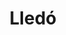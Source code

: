 ---
title: "Lledó"
slug: "lledo"
year: 2017
sector: 'Industry'
tags: "UX/UI/Service Design/Digital transformation"
client: 'Lledó'
desc: "Redesign and digital transformation of a lighting brand"
color: "[#404040;]"
colort: "[#fff;]"
pains: 'Difficult catalog to sell online because it has many customized products. / It does not reach its target, people interested in quality and design / Positioning itself in a saturated market'
img_cover: '/photos/lledo_portada.jpg'
img_portada: '/photos/lledo_portada.jpg'
context: 'Since 1958 Lledó is a company with extensive experience in the design and manufacture of luminaires for architecture.
They have a wide catalog of products that can be adapted to the needs of the project, generally focused on a professional audience in the world of lighting that demands custom-made products, high-quality finishes and personalized service.'
challenges: 'Currently in addition to the usual professional client with large orders, personalized products and individually negotiated prices, lledo now wants to expand its audience. Now they also want to approach smaller clients such as small architecture and decoration studios and even end clients who need advice, a well-defined catalog and prices on the web./The end customer who they also want to address from lledo needs more information on basic aspects of lighting and advice to know the different articles in the catalog and in which case to use each one./

The way to navigate the current catalog is quite complex, even for the most professional clients. In fact most of the time the argument for choosing one luminaire over another depends on very technical and specific features that are difficult to find in the product sheets. In these technical specificities are the details that will make the difference compared to other more generic luminaires./These challenges were the insights that we obtained in a series of investigations, interviews and benchmarks with different types of stakeholders.'

solutions: 'Once we knew from the research the archetype of people we were targeting and knowing where we wanted to position ourselves against the competition, we were able to find the actions that we had to execute:/

- Reduce the offer of the catalog, standardizing the characteristics, fixed prices and establishing delivery time for online sales. In the usual channels you could continue with all the customization and normal procedure./
- Facilitate the choice of luminaires with different tools./
- Improving the perceived quality of the product: Improving the brand, creating inspiring quality content and help tools that allow us to better understand the advantages of Lledó luminaires/

In order to empathize more with clients with less knowledge about lighting, we try to show the luminaires in a less technical way and carry out didactic work to teach the client the differences between the different characteristics so that they can choose the luminaire they need./

For this work we created tools such as moodwalls with light effects similar to Pinterest, which is a well-known reference, but in this case only with light effects. Another of the tools were luminaire configurators to be able to navigate the catalog more easily, choosing the aesthetic characteristics and lighting properties that you need./

Focusing on the target user of our platform, we also created specific sites such as Lledó Life or Sistemas lineares, which were independent sites, which showed only part of the lledo catalog but had a very clear value proposition offering more design and a selection of products. very specific for the users we are addressing.'
external: "https://lledogrupo.com/"
video: ""
deepdive: true
finish: false
publish: true
exp: false
featured: true
---